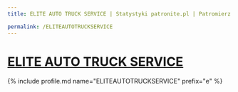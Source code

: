 ```yaml
---
title: ELITE AUTO TRUCK SERVICE | Statystyki patronite.pl | Patromierz

permalink: /ELITEAUTOTRUCKSERVICE
---
```


# [ELITE AUTO TRUCK SERVICE](https://patronite.pl/ELITEAUTOTRUCKSERVICE)

{% include profile.md name="ELITEAUTOTRUCKSERVICE" prefix="e" %}
